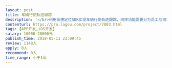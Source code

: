 ```yaml
---                
layout: post       
title: 车辆行使轨迹跟踪           
description: '</br>利用高德定位SDK实现车辆行使轨迹跟踪，同样功能需要分为员工与司机两个应用。需要至少5天在现场驻点开发。目前已完成安卓版开发，只要按照安卓应用开发。可以提供已经完成大半的源代码。</br>'     
contenturl: https://pro.lagou.com/project/7803.html      
tags: [APP开发,iOS开发]            
salary: 10000-20000元          
publish_time: 2018-05-11 23:09:45         
review: 1148人                   
apply: 0人                   
recommend: 0人                   
time_range: 小于1周              
---                 
```

